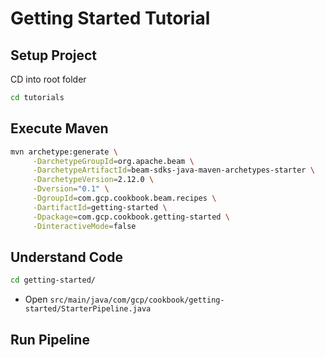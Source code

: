 # Getting Started Tutorial

## Setup Project
CD into root folder
```bash
cd tutorials
```

## Execute Maven
```bash
mvn archetype:generate \
     -DarchetypeGroupId=org.apache.beam \
     -DarchetypeArtifactId=beam-sdks-java-maven-archetypes-starter \
     -DarchetypeVersion=2.12.0 \
     -Dversion="0.1" \
     -DgroupId=com.gcp.cookbook.beam.recipes \
     -DartifactId=getting-started \
     -Dpackage=com.gcp.cookbook.getting-started \
     -DinteractiveMode=false
```

## Understand Code
```bash
cd getting-started/
```
- Open ```src/main/java/com/gcp/cookbook/getting-started/StarterPipeline.java```

<walkthrough-editor-open-file filePath="src/main/java/com/gcp/cookbook/getting-started/StarterPipeline.java" text="Open StarterPipeline.java">
</walkthrough-editor-open-file>

## Run Pipeline

